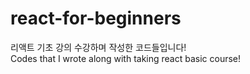 # react-for-beginners
리액트 기초 강의 수강하며 작성한 코드들입니다!  
Codes that I wrote along with taking react basic course!
